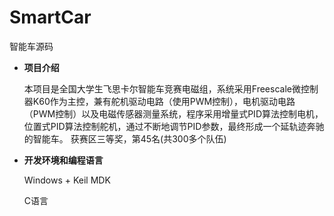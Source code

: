 # SmartCar
智能车源码
- **项目介绍**

	本项目是全国大学生飞思卡尔智能车竞赛电磁组，系统采用Freescale微控制器K60作为主控，兼有舵机驱动电路（使用PWM控制），电机驱动电路（PWM控制）以及电磁传感器测量系统，程序采用增量式PID算法控制电机，位置式PID算法控制舵机，通过不断地调节PID参数，最终形成一个延轨迹奔驰的智能车。
获赛区三等奖，第45名(共300多个队伍)

- **开发环境和编程语言**

	Windows + Keil MDK
	
	C语言

